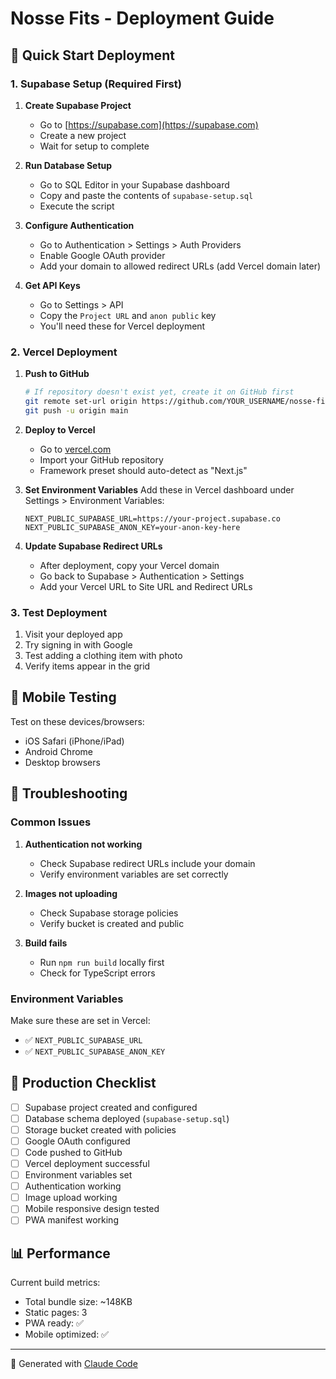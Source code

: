 # Nosse Fits - Deployment Guide

## 🚀 Quick Start Deployment

### 1. Supabase Setup (Required First)

1. **Create Supabase Project**
   - Go to [https://supabase.com](https://supabase.com)
   - Create a new project
   - Wait for setup to complete

2. **Run Database Setup**
   - Go to SQL Editor in your Supabase dashboard
   - Copy and paste the contents of `supabase-setup.sql`
   - Execute the script

3. **Configure Authentication**
   - Go to Authentication > Settings > Auth Providers
   - Enable Google OAuth provider
   - Add your domain to allowed redirect URLs (add Vercel domain later)

4. **Get API Keys**
   - Go to Settings > API
   - Copy the `Project URL` and `anon public` key
   - You'll need these for Vercel deployment

### 2. Vercel Deployment

1. **Push to GitHub**
   ```bash
   # If repository doesn't exist yet, create it on GitHub first
   git remote set-url origin https://github.com/YOUR_USERNAME/nosse-fits.git
   git push -u origin main
   ```

2. **Deploy to Vercel**
   - Go to [vercel.com](https://vercel.com)
   - Import your GitHub repository
   - Framework preset should auto-detect as "Next.js"

3. **Set Environment Variables**
   Add these in Vercel dashboard under Settings > Environment Variables:
   ```
   NEXT_PUBLIC_SUPABASE_URL=https://your-project.supabase.co
   NEXT_PUBLIC_SUPABASE_ANON_KEY=your-anon-key-here
   ```

4. **Update Supabase Redirect URLs**
   - After deployment, copy your Vercel domain
   - Go back to Supabase > Authentication > Settings
   - Add your Vercel URL to Site URL and Redirect URLs

### 3. Test Deployment

1. Visit your deployed app
2. Try signing in with Google
3. Test adding a clothing item with photo
4. Verify items appear in the grid

## 📱 Mobile Testing

Test on these devices/browsers:
- iOS Safari (iPhone/iPad)
- Android Chrome
- Desktop browsers

## 🔧 Troubleshooting

### Common Issues

1. **Authentication not working**
   - Check Supabase redirect URLs include your domain
   - Verify environment variables are set correctly

2. **Images not uploading**
   - Check Supabase storage policies
   - Verify bucket is created and public

3. **Build fails**
   - Run `npm run build` locally first
   - Check for TypeScript errors

### Environment Variables

Make sure these are set in Vercel:
- ✅ `NEXT_PUBLIC_SUPABASE_URL`
- ✅ `NEXT_PUBLIC_SUPABASE_ANON_KEY`

## 🎯 Production Checklist

- [ ] Supabase project created and configured
- [ ] Database schema deployed (`supabase-setup.sql`)
- [ ] Storage bucket created with policies
- [ ] Google OAuth configured
- [ ] Code pushed to GitHub
- [ ] Vercel deployment successful
- [ ] Environment variables set
- [ ] Authentication working
- [ ] Image upload working
- [ ] Mobile responsive design tested
- [ ] PWA manifest working

## 📊 Performance

Current build metrics:
- Total bundle size: ~148KB
- Static pages: 3
- PWA ready: ✅
- Mobile optimized: ✅

---

🤖 Generated with [Claude Code](https://claude.ai/code)